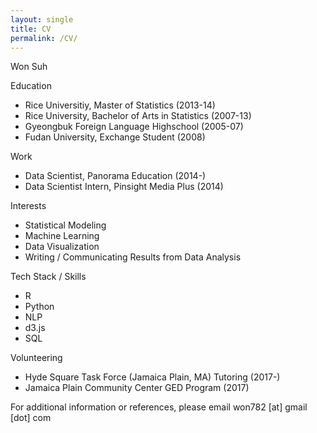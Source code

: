 ```yaml
---
layout: single
title: CV
permalink: /CV/
---
```


Won Suh

Education
* Rice Universitiy, Master of Statistics (2013-14)
* Rice University, Bachelor of Arts in Statistics (2007-13)
* Gyeongbuk Foreign Language Highschool (2005-07)
* Fudan University, Exchange Student (2008)

Work
* Data Scientist, Panorama Education (2014-)
* Data Scientist Intern, Pinsight Media Plus (2014)

Interests
* Statistical Modeling
* Machine Learning
* Data Visualization
* Writing / Communicating Results from Data Analysis

Tech Stack / Skills
* R
* Python
* NLP
* d3.js
* SQL

Volunteering
* Hyde Square Task Force (Jamaica Plain, MA) Tutoring (2017-)
* Jamaica Plain Community Center GED Program (2017)

For additional information or references, please email won782 [at] gmail [dot] com